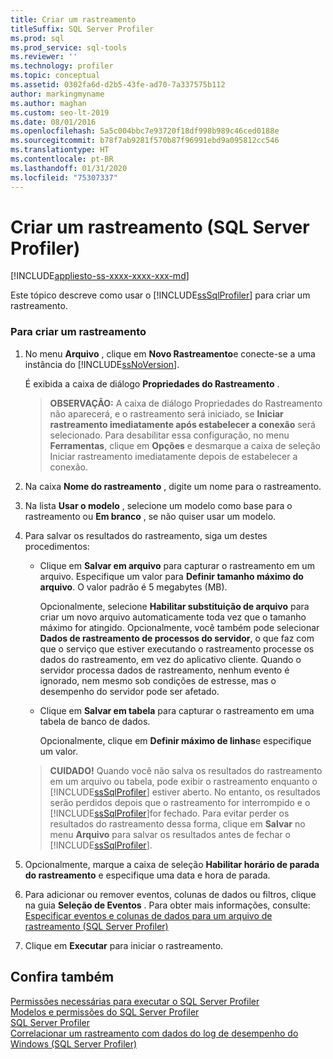```yaml
---
title: Criar um rastreamento
titleSuffix: SQL Server Profiler
ms.prod: sql
ms.prod_service: sql-tools
ms.reviewer: ''
ms.technology: profiler
ms.topic: conceptual
ms.assetid: 0302fa6d-d2b5-43fe-ad70-7a337575b112
author: markingmyname
ms.author: maghan
ms.custom: seo-lt-2019
ms.date: 08/01/2016
ms.openlocfilehash: 5a5c004bbc7e93720f18df998b989c46ced0188e
ms.sourcegitcommit: b78f7ab9281f570b87f96991ebd9a095812cc546
ms.translationtype: HT
ms.contentlocale: pt-BR
ms.lasthandoff: 01/31/2020
ms.locfileid: "75307337"
---
```

# <a name="create-a-trace-sql-server-profiler"></a>Criar um rastreamento (SQL Server Profiler)

[!INCLUDE[appliesto-ss-xxxx-xxxx-xxx-md](../../includes/appliesto-ss-xxxx-xxxx-xxx-md.md)]

Este tópico descreve como usar o [!INCLUDE[ssSqlProfiler](../../includes/sssqlprofiler-md.md)] para criar um rastreamento.  
  
### <a name="to-create-a-trace"></a>Para criar um rastreamento  
  
1.  No menu **Arquivo** , clique em **Novo Rastreamento**e conecte-se a uma instância do [!INCLUDE[ssNoVersion](../../includes/ssnoversion-md.md)].  
  
     É exibida a caixa de diálogo **Propriedades do Rastreamento** .  
  
    > **OBSERVAÇÃO:** A caixa de diálogo Propriedades do Rastreamento não aparecerá, e o rastreamento será iniciado, se **Iniciar rastreamento imediatamente após estabelecer a conexão** será selecionado. Para desabilitar essa configuração, no menu **Ferramentas**, clique em **Opções** e desmarque a caixa de seleção Iniciar rastreamento imediatamente depois de estabelecer a conexão.  
  
2.  Na caixa **Nome do rastreamento** , digite um nome para o rastreamento.  
  
3.  Na lista **Usar o modelo** , selecione um modelo como base para o rastreamento ou **Em branco** , se não quiser usar um modelo.  
  
4.  Para salvar os resultados do rastreamento, siga um destes procedimentos:  
  
    -   Clique em **Salvar em arquivo** para capturar o rastreamento em um arquivo. Especifique um valor para **Definir tamanho máximo do arquivo**. O valor padrão é 5 megabytes (MB).  
  
         Opcionalmente, selecione **Habilitar substituição de arquivo** para criar um novo arquivo automaticamente toda vez que o tamanho máximo for atingido. Opcionalmente, você também pode selecionar **Dados de rastreamento de processos do servidor**, o que faz com que o serviço que estiver executando o rastreamento processe os dados do rastreamento, em vez do aplicativo cliente. Quando o servidor processa dados de rastreamento, nenhum evento é ignorado, nem mesmo sob condições de estresse, mas o desempenho do servidor pode ser afetado.  
  
    -   Clique em **Salvar em tabela** para capturar o rastreamento em uma tabela de banco de dados.  
  
         Opcionalmente, clique em **Definir máximo de linhas**e especifique um valor.  
  
    > **CUIDADO!** Quando você não salva os resultados do rastreamento em um arquivo ou tabela, pode exibir o rastreamento enquanto o [!INCLUDE[ssSqlProfiler](../../includes/sssqlprofiler-md.md)] estiver aberto. No entanto, os resultados serão perdidos depois que o rastreamento for interrompido e o [!INCLUDE[ssSqlProfiler](../../includes/sssqlprofiler-md.md)]for fechado. Para evitar perder os resultados do rastreamento dessa forma, clique em **Salvar** no menu **Arquivo** para salvar os resultados antes de fechar o [!INCLUDE[ssSqlProfiler](../../includes/sssqlprofiler-md.md)].  
  
5.  Opcionalmente, marque a caixa de seleção **Habilitar horário de parada do rastreamento** e especifique uma data e hora de parada.  
  
6.  Para adicionar ou remover eventos, colunas de dados ou filtros, clique na guia **Seleção de Eventos**  . Para obter mais informações, consulte: [Especificar eventos e colunas de dados para um arquivo de rastreamento &#40;SQL Server Profiler&#41;](../../tools/sql-server-profiler/specify-events-and-data-columns-for-a-trace-file-sql-server-profiler.md)  
  
7.  Clique em **Executar** para iniciar o rastreamento.  
  
## <a name="see-also"></a>Confira também  
 [Permissões necessárias para executar o SQL Server Profiler](../../tools/sql-server-profiler/permissions-required-to-run-sql-server-profiler.md)   
 [Modelos e permissões do SQL Server Profiler](../../tools/sql-server-profiler/sql-server-profiler-templates-and-permissions.md)   
 [SQL Server Profiler](../../tools/sql-server-profiler/sql-server-profiler.md)   
 [Correlacionar um rastreamento com dados do log de desempenho do Windows &#40;SQL Server Profiler&#41;](../../tools/sql-server-profiler/correlate-a-trace-with-windows-performance-log-data-sql-server-profiler.md)  
  
  
